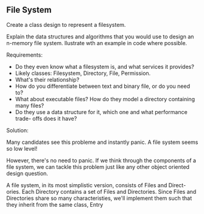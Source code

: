 File System
-----------

  Create a class design to represent a filesystem.
  
  Explain the data structures and algorithms that you would use to design an
  n-memory file system. llustrate wth an example in code where possible.

  Requirements:
  
  * Do they even know what a filesystem is, and what services it provides?
  * Likely classes: Filesystem, Directory, File, Permission.
  * What's their relationship?
  * How do you differentiate between text and binary file, or do you need to?
  * What about executable files? How do they model a directory containing 
    many files?
  * Do they use a data structure for it, which one and what performance trade-
    offs does it have?
    

  Solution:

  Many candidates see this probleme and instantly panic. A file system seems
  so low level!

  However, there's no need to panic. If we think through the components of a
  file system, we can tackle this problem just like any other object oriented
  design question.

  A file system, in its most simplistic version, consists of Files and Direct-
  ories. Each Directory contains a set of Files and Directories. Since Files
  and Directories share so many characteristies, we'll implement them such
  that they inherit from the same class, Entry
